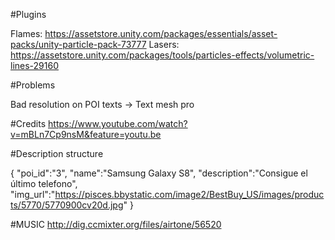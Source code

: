

#Plugins

Flames: https://assetstore.unity.com/packages/essentials/asset-packs/unity-particle-pack-73777
Lasers: https://assetstore.unity.com/packages/tools/particles-effects/volumetric-lines-29160


#Problems

Bad resolution on POI texts -> Text mesh pro


#Credits
https://www.youtube.com/watch?v=mBLn7Cp9nsM&feature=youtu.be


#Description structure

{
	"poi_id":"3",
	"name":"Samsung Galaxy S8",
	"description":"Consigue el último telefono",
	"img_url":"https://pisces.bbystatic.com/image2/BestBuy_US/images/products/5770/5770900cv20d.jpg"
}


#MUSIC
http://dig.ccmixter.org/files/airtone/56520
